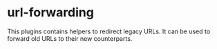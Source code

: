 # url-forwarding

This plugins contains helpers to redirect legacy URLs. It can be used to forward old URLs to their new counterparts.
